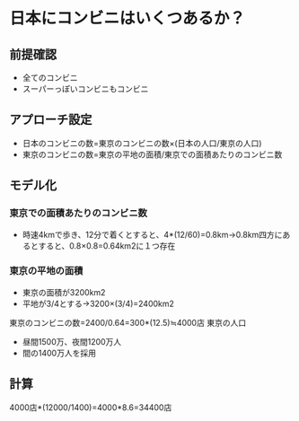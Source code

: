 # 日本にコンビニはいくつあるか？
## 前提確認
- 全てのコンビニ
- スーパーっぽいコンビニもコンビニ
## アプローチ設定
- 日本のコンビニの数=東京のコンビニの数×(日本の人口/東京の人口)
- 東京のコンビニの数=東京の平地の面積/東京での面積あたりのコンビニ数
## モデル化
### 東京での面積あたりのコンビニ数
- 時速4kmで歩き、12分で着くとすると、4*(12/60)=0.8km→0.8km四方にあるとすると、0.8×0.8=0.64km2に１つ存在
### 東京の平地の面積
- 東京の面積が3200km2
- 平地が3/4とする→3200×(3/4)=2400km2  

東京のコンビニの数=2400/0.64=300*(12.5)≒4000店
東京の人口
- 昼間1500万、夜間1200万人
- 間の1400万人を採用
## 計算
4000店*(12000/1400)=4000*8.6=34400店


